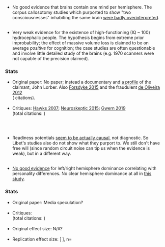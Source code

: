 * No good evidence that brains contain <span class="b">one mind per hemisphere</span>. The corpus callosotomy studies which purported to show "two consciousnesses" inhabiting the same brain <a href="{{pinto}}">were badly overinterpreted</a>.<br><br>


* Very weak evidence for the existence of <span class="b">high-functioning</span> (IQ ~ 100) <span class="b">hydrocephalic people</span>. The hypothesis begins from extreme prior improbability; the effect of massive volume loss is claimed to be on average _positive_ for cognition; the case studies are often questionable and involve little detailed study of the brains (e.g. 1970 scanners were not capable of the precision claimed).
<div class="accordion">
	<h3>Stats</h3>
	<div>
		<ul>
	<li><span class="b">Original paper</span>: No paper; instead a documentary and <a href="{{lorber}}">a profile</a> of the claimant, John Lorber. Also <a href="{{forsdyke}}">Forsdyke 2015</a> and the fraudulent <a href="{{oliv}}">de Oliveira 2012</a> <br>
	( citations).</li><br>
	<li><span class="b">Critiques</span>: <a href="{{hawks}}">Hawks 2007</a>; <a href="{{neurosk}}">Neuroskeptic 2015</a>; <a href="{{branwen}}">Gwern 2019</a> <br>
	(total citations: )</li><br>
	</ul>
	</div>
</div><br>


* <span class="b">Readiness potentials</span> <a href="{{libet}}">seem to be actually causal</a>, not diagnostic. So Libet's studies also do not show what they purport to. We still don't have free will (since random circuit noise can tip us when the evidence is weak), but in a different way.<br><br>


* <a href="{{brain}}">No good evidence</a> for left/right hemisphere dominance correlating with <span class="b">personality differences</span>. No clear hemisphere dominance at all in <a href="{{hem}}">this study</a>.
<div class="accordion">
	<h3>Stats</h3>
	<div>
		<ul>
		<li><span class="b">Original paper</span>: Media speculation?</li><br>
		<li><span class="b">Critiques</span>: <br>(total citations: )</li><br>
		<li><span class="b">Original effect size</span>: N/A? </li><br>
		<li><span class="b">Replication effect size</span>: [ ], n=</li><br>
		</ul>
	</div>
</div><br>

<!-- * Sex addiction -->

<br>